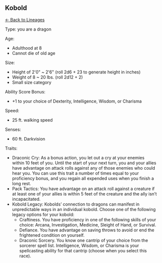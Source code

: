## Kobold

[<- Back to Lineages](./index.md)

Type: you are a dragon

Age:

- Adulthood at 8
- Cannot die of old age

Size:

- Height of 2'0" ~ 2'6" (roll 2d6 + 23 to generate height in inches)
- Weight of 8 ~ 20 lbs. (roll 2d12 + 2)
- Small size category

Ability Score Bonus:

- +1 to your choice of Dexterity, Intelligence, Wisdom, or Charisma

Speed:

- 25 ft. walking speed

Senses:

- 60 ft. Darkvision

Traits:

- Draconic Cry: As a bonus action, you let out a cry at your enemies within 10 feet of you. Until the start of your next turn, you and your allies have advantage on attack rolls against any of those enemies who could hear you. You can use this trait a number of times equal to your proficiency bonus, and you regain all expended uses when you finish a long rest.
- Pack Tactics: You have advantage on an attack roll against a creature if at least one of your allies is within 5 feet of the creature and the ally isn’t incapacitated.
- Kobold Legacy: Kobolds’ connection to dragons can manifest in unpredictable ways in an individual kobold. Choose one of the following legacy options for your kobold:
	- Craftiness. You have proficiency in one of the following skills of your choice: Arcana, Investigation, Medicine, Sleight of Hand, or Survival.
	- Defiance. You have advantage on saving throws to avoid or end the frightened condition on yourself.
	- Draconic Sorcery. You know one cantrip of your choice from the sorcerer spell list. Intelligence, Wisdom, or Charisma is your spellcasting ability for that cantrip (choose when you select this race).
